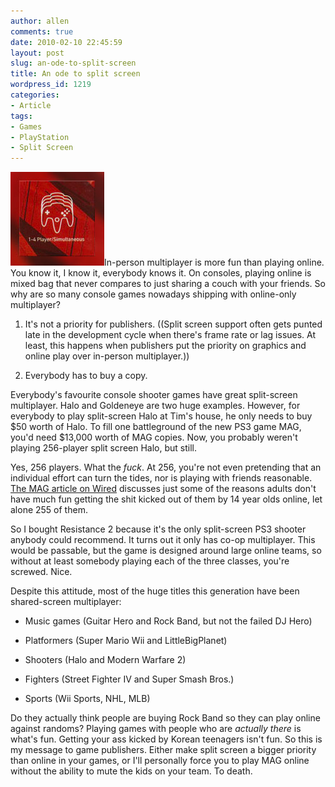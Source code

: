 ```yaml
---
author: allen
comments: true
date: 2010-02-10 22:45:59
layout: post
slug: an-ode-to-split-screen
title: An ode to split screen
wordpress_id: 1219
categories:
- Article
tags:
- Games
- PlayStation
- Split Screen
---
```


![](/images/wp-uploads/2010/02/4player.jpg)In-person multiplayer is more fun than playing online. You know it, I know it, everybody knows it. On consoles, playing online is mixed bag that never compares to just sharing a couch with your friends. So why are so many console games nowadays shipping with online-only multiplayer?



	
  1. It's not a priority for publishers. ((Split screen support often gets punted late in the development cycle when there's frame rate or lag issues. At least, this happens when publishers put the priority on graphics and online play over in-person multiplayer.))

	
  2. Everybody has to buy a copy.


Everybody's favourite console shooter games have great split-screen multiplayer. Halo and Goldeneye are two huge examples. However, for everybody to play split-screen Halo at Tim's house, he only needs to buy $50 worth of Halo. To fill one battleground of the new PS3 game MAG, you'd need $13,000 worth of MAG copies. Now, you probably weren't playing 256-player split screen Halo, but still.

Yes, 256 players. What the _fuck_. At 256, you're not even pretending that an individual effort can turn the tides, nor is playing with friends reasonable. [The MAG article on Wired](http://www.wired.com/gamelife/2010/02/no-country-for-old-men/) discusses just some of the reasons adults don't have much fun getting the shit kicked out of them by 14 year olds online, let alone 255 of them.

So I bought Resistance 2 because it's the only split-screen PS3 shooter anybody could recommend. It turns out it only has co-op multiplayer. This would be passable, but the game is designed around large online teams, so without at least somebody playing each of the three classes, you're screwed. Nice.

Despite this attitude, most of the huge titles this generation have been shared-screen multiplayer:



* Music games (Guitar Hero and Rock Band, but not the failed DJ Hero)

* Platformers (Super Mario Wii and LittleBigPlanet)

* Shooters (Halo and Modern Warfare 2)

* Fighters (Street Fighter IV and Super Smash Bros.)

* Sports (Wii Sports, NHL, MLB)


Do they actually think people are buying Rock Band so they can play online against randoms? Playing games with people who are _actually there_ is what's fun. Getting your ass kicked by Korean teenagers isn't fun. So this is my message to game publishers. Either make split screen a bigger priority than online in your games, or I'll personally force you to play MAG online without the ability to mute the kids on your team. To death.
